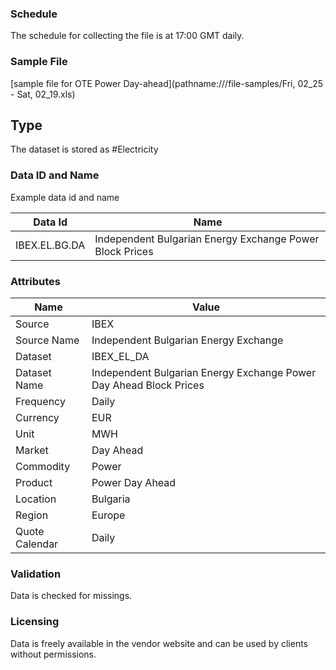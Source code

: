 ### Schedule

The schedule for collecting the file is at 17:00 GMT daily.

### Sample File

[sample file for OTE Power Day-ahead](pathname:///file-samples/Fri, 02_25 - Sat, 02_19.xls)

## Type

The dataset is stored as #Electricity

### Data ID and Name

Example data id and name

|**Data Id**|**Name**|
|-|-|
|IBEX.EL.BG.DA|Independent Bulgarian Energy Exchange Power Block Prices|

### Attributes

|Name|Value|
|-|-|
|Source|IBEX|
|Source Name|Independent Bulgarian Energy Exchange|
|Dataset|IBEX_EL_DA|
|Dataset Name|Independent Bulgarian Energy Exchange Power Day Ahead Block Prices|
|Frequency|Daily|
|Currency|EUR|
|Unit|MWH|
|Market|Day Ahead|
|Commodity|Power|
|Product|Power Day Ahead|
|Location|Bulgaria|
|Region|Europe|
|Quote Calendar|Daily|

### Validation

Data is checked for missings. 

### Licensing

Data is freely available in the vendor website and can be used by clients without permissions.
